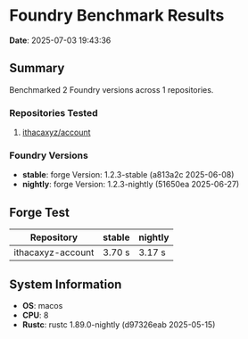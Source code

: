 # Foundry Benchmark Results

**Date**: 2025-07-03 19:43:36

## Summary

Benchmarked 2 Foundry versions across 1 repositories.

### Repositories Tested

1. [ithacaxyz/account](https://github.com/ithacaxyz/account)

### Foundry Versions

- **stable**: forge Version: 1.2.3-stable (a813a2c 2025-06-08)
- **nightly**: forge Version: 1.2.3-nightly (51650ea 2025-06-27)

## Forge Test

| Repository | stable | nightly |
|------------|----------|----------|
| ithacaxyz-account | 3.70 s | 3.17 s |

## System Information

- **OS**: macos
- **CPU**: 8
- **Rustc**: rustc 1.89.0-nightly (d97326eab 2025-05-15)
